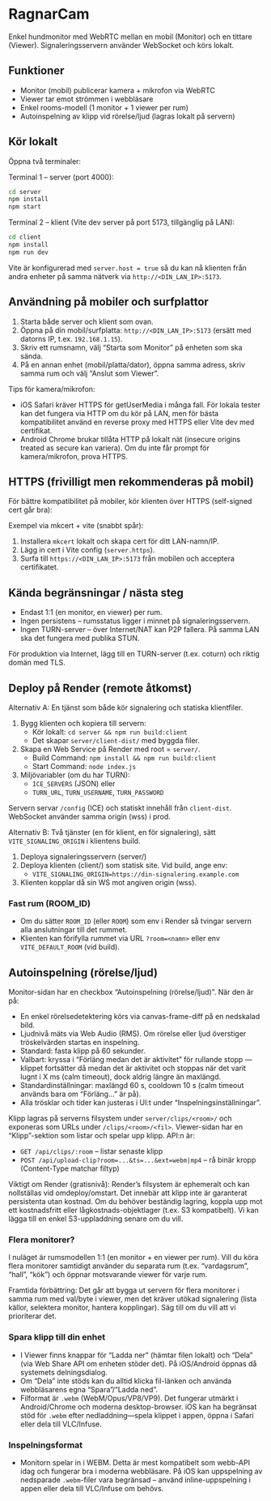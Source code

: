 # RagnarCam

Enkel hundmonitor med WebRTC mellan en mobil (Monitor) och en tittare (Viewer). Signaleringsservern använder WebSocket och körs lokalt.

## Funktioner
- Monitor (mobil) publicerar kamera + mikrofon via WebRTC
- Viewer tar emot strömmen i webbläsare
- Enkel rooms-modell (1 monitor + 1 viewer per rum)
 - Autoinspelning av klipp vid rörelse/ljud (lagras lokalt på servern)

## Kör lokalt
Öppna två terminaler:

Terminal 1 – server (port 4000):

```bash
cd server
npm install
npm start
```

Terminal 2 – klient (Vite dev server på port 5173, tillgänglig på LAN):

```bash
cd client
npm install
npm run dev
```

Vite är konfigurerad med `server.host = true` så du kan nå klienten från andra enheter på samma nätverk via `http://<DIN_LAN_IP>:5173`.

## Användning på mobiler och surfplattor
1. Starta både server och klient som ovan.
2. Öppna på din mobil/surfplatta: `http://<DIN_LAN_IP>:5173` (ersätt med datorns IP, t.ex. `192.168.1.15`).
3. Skriv ett rumsnamn, välj “Starta som Monitor” på enheten som ska sända.
4. På en annan enhet (mobil/platta/dator), öppna samma adress, skriv samma rum och välj “Anslut som Viewer”.

Tips för kamera/mikrofon:
- iOS Safari kräver HTTPS för getUserMedia i många fall. För lokala tester kan det fungera via HTTP om du kör på LAN, men för bästa kompatibilitet använd en reverse proxy med HTTPS eller Vite dev med certifikat.
- Android Chrome brukar tillåta HTTP på lokalt nät (insecure origins treated as secure kan variera). Om du inte får prompt för kamera/mikrofon, prova HTTPS.

## HTTPS (frivilligt men rekommenderas på mobil)
För bättre kompatibilitet på mobiler, kör klienten över HTTPS (self-signed cert går bra):

Exempel via mkcert + vite (snabbt spår):
1. Installera `mkcert` lokalt och skapa cert för ditt LAN-namn/IP.
2. Lägg in cert i Vite config (`server.https`).
3. Surfa till `https://<DIN_LAN_IP>:5173` från mobilen och acceptera certifikatet.

## Kända begränsningar / nästa steg
- Endast 1:1 (en monitor, en viewer) per rum.
- Ingen persistens – rumsstatus ligger i minnet på signaleringsservern.
- Ingen TURN-server – över Internet/NAT kan P2P fallera. På samma LAN ska det fungera med publika STUN.

För produktion via Internet, lägg till en TURN-server (t.ex. coturn) och riktig domän med TLS.

## Deploy på Render (remote åtkomst)

Alternativ A: En tjänst som både kör signalering och statiska klientfiler.

1. Bygg klienten och kopiera till servern:
	- Kör lokalt: `cd server && npm run build:client`
	- Det skapar `server/client-dist/` med byggda filer.
2. Skapa en Web Service på Render med root = `server/`.
	- Build Command: `npm install && npm run build:client`
	- Start Command: `node index.js`
3. Miljövariabler (om du har TURN):
	- `ICE_SERVERS` (JSON) eller
	- `TURN_URL`, `TURN_USERNAME`, `TURN_PASSWORD`

Servern servar `/config` (ICE) och statiskt innehåll från `client-dist`. WebSocket använder samma origin (wss) i prod.

Alternativ B: Två tjänster (en för klient, en för signalering), sätt `VITE_SIGNALING_ORIGIN` i klientens build.

1. Deploya signaleringsservern (server/)
2. Deploya klienten (client/) som statisk site. Vid build, ange env:
	- `VITE_SIGNALING_ORIGIN=https://din-signalering.example.com`
3. Klienten kopplar då sin WS mot angiven origin (wss).

### Fast rum (ROOM_ID)
- Om du sätter `ROOM_ID` (eller `ROOM`) som env i Render så tvingar servern alla anslutningar till det rummet.
- Klienten kan förifylla rummet via URL `?room=<namn>` eller env `VITE_DEFAULT_ROOM` (vid build).

## Autoinspelning (rörelse/ljud)

Monitor-sidan har en checkbox “Autoinspelning (rörelse/ljud)”. När den är på:
- En enkel rörelsedetektering körs via canvas-frame-diff på en nedskalad bild.
- Ljudnivå mäts via Web Audio (RMS). Om rörelse eller ljud överstiger tröskelvärden startas en inspelning.
- Standard: fasta klipp på 60 sekunder.
- Valbart: kryssa i “Förläng medan det är aktivitet” för rullande stopp — klippet fortsätter då medan det är aktivitet och stoppas när det varit lugnt i X ms (calm timeout), dock aldrig längre än maxlängd.
- Standardinställningar: maxlängd 60 s, cooldown 10 s (calm timeout används bara om “Förläng…” är på).
- Alla trösklar och tider kan justeras i UI:t under “Inspelningsinställningar”.

Klipp lagras på serverns filsystem under `server/clips/<room>/` och exponeras som URLs under `/clips/<room>/<fil>`. Viewer-sidan har en “Klipp”-sektion som listar och spelar upp klipp. API:n är:
- `GET /api/clips/:room` – listar senaste klipp
- `POST /api/upload-clip?room=...&ts=...&ext=webm|mp4` – rå binär kropp (Content-Type matchar filtyp)

Viktigt om Render (gratisnivå): Render’s filsystem är ephemeralt och kan nollställas vid omdeploy/omstart. Det innebär att klipp inte är garanterat persistenta utan kostnad. Om du behöver beständig lagring, koppla upp mot ett kostnadsfritt eller lågkostnads-objektlager (t.ex. S3 kompatibelt). Vi kan lägga till en enkel S3-uppladdning senare om du vill.

### Flera monitorer?
I nuläget är rumsmodellen 1:1 (en monitor + en viewer per rum). Vill du köra flera monitorer samtidigt använder du separata rum (t.ex. “vardagsrum”, “hall”, “kök”) och öppnar motsvarande viewer för varje rum. 

Framtida förbättring: Det går att bygga ut servern för flera monitorer i samma rum med val/byte i viewer, men det kräver utökad signalering (lista källor, selektera monitor, hantera kopplingar). Säg till om du vill att vi prioriterar det.

### Spara klipp till din enhet
- I Viewer finns knappar för “Ladda ner” (hämtar filen lokalt) och “Dela” (via Web Share API om enheten stöder det). På iOS/Android öppnas då systemets delningsdialog.
- Om “Dela” inte stöds kan du alltid klicka fil-länken och använda webbläsarens egna “Spara”/“Ladda ned”.
- Filformat är `.webm` (WebM/Opus/VP8/VP9). Det fungerar utmärkt i Android/Chrome och moderna desktop-browser. iOS kan ha begränsat stöd för `.webm` efter nedladdning—spela klippet i appen, öppna i Safari eller dela till VLC/Infuse.

### Inspelningsformat
- Monitorn spelar in i WEBM. Detta är mest kompatibelt som webb-API idag och fungerar bra i moderna webbläsare. På iOS kan uppspelning av nedsparade `.webm`-filer vara begränsad – använd inline-uppspelning i appen eller dela till VLC/Infuse om behövs.
